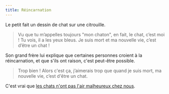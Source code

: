 ```yaml
---
title: Réincarnation
---
```


Le petit fait un dessin de chat sur une citrouille.

<!-- more -->

> Vu que tu m’appelles toujours "mon chaton", en fait, le chat, c’est moi ! Tu vois, il a les yeux bleus. Je suis mort et ma nouvelle vie, c’est d’être un chat !

Son grand frère lui explique que certaines personnes croient à la réincarnation, et que s'ils ont raison, c'est peut-être possible.

> Trop bien ! Alors c'est ça, j’aimerais trop que quand je suis mort, ma nouvelle vie, c’est d'être un chat.

C'est vrai que [les chats n'ont pas l'air malheureux chez nous](https://framapiaf.org/@lois_et_clark).
